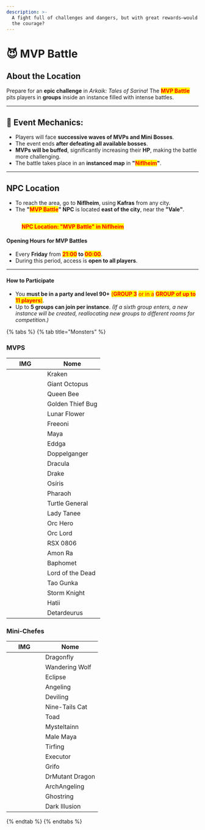 ```yaml
---
description: >-
  A fight full of challenges and dangers, but with great rewards—would you have
  the courage?
---
```


# 😈 MVP Battle

## **About the Location**

Prepare for an **epic challenge** in _Arkaik: Tales of Sarina_! The <mark style="color:red;">**MVP Battle**</mark> pits players in **groups** inside an instance filled with intense battles.

***

## **🔷 Event Mechanics:**

* Players will face **successive waves of MVPs and Mini Bosses**.
* The event ends **after defeating all available bosses**.
* **MVPs will be buffed**, significantly increasing their **HP**, making the battle more challenging.
* The battle takes place in an **instanced map** in **"**<mark style="color:red;">**Niflheim**</mark>**"**.

***

## **NPC Location**

* To reach the area, go to **Niflheim**, using **Kafras** from any city.
* The **"**<mark style="color:red;">**MVP Battle**</mark>**" NPC** is located **east of the city**, near the **"Vale"**.

<figure><img src="../.gitbook/assets/1.png" alt=""><figcaption><p><mark style="color:red;"><strong>NPC Location: "MVP Battle" in Niflheim</strong></mark></p></figcaption></figure>

#### **Opening Hours for MVP Battles**

* Every **Friday** from <mark style="color:red;">**21:00**</mark>**&#x20;to&#x20;**<mark style="color:red;">**00:00**</mark>.
* During this period, access is **open to all players**.

***

#### **How to Participate**

* You **must be in a party and level 90+** <mark style="color:red;">(</mark><mark style="color:red;">**GROUP 3**</mark> <mark style="color:red;"></mark><mark style="color:red;">or in a</mark> <mark style="color:red;"></mark><mark style="color:red;">**GROUP of up to 11 players**</mark><mark style="color:red;">)</mark>.
* Up to **5 groups can join per instance**. _(If a sixth group enters, a new instance will be created, reallocating new groups to different rooms for competition.)_

{% tabs %}
{% tab title="Monsters" %}
### **MVPS**

<table data-full-width="true"><thead><tr><th width="83">IMG</th><th>Nome</th></tr></thead><tbody><tr><td><img src="../.gitbook/assets/2202.png" alt=""></td><td>Kraken</td></tr><tr><td><img src="../.gitbook/assets/2194.png" alt=""></td><td>Giant Octopus</td></tr><tr><td><img src="../.gitbook/assets/1059.png" alt=""></td><td>Queen Bee</td></tr><tr><td><img src="../.gitbook/assets/1086.png" alt=""></td><td>Golden Thief Bug</td></tr><tr><td><img src="../.gitbook/assets/1150.png" alt=""></td><td>Lunar Flower</td></tr><tr><td><img src="../.gitbook/assets/1159.png" alt=""></td><td>Freeoni</td></tr><tr><td><img src="../.gitbook/assets/1147.png" alt=""></td><td>Maya</td></tr><tr><td><img src="../.gitbook/assets/1115.png" alt=""></td><td>Eddga</td></tr><tr><td><img src="../.gitbook/assets/1046.png" alt=""></td><td>Doppelganger</td></tr><tr><td><img src="../.gitbook/assets/1389.png" alt=""></td><td>Dracula</td></tr><tr><td><img src="../.gitbook/assets/1112.png" alt=""></td><td>Drake</td></tr><tr><td><img src="../.gitbook/assets/1038.png" alt=""></td><td>Osíris</td></tr><tr><td><img src="../.gitbook/assets/1157.png" alt=""></td><td>Pharaoh</td></tr><tr><td><img src="../.gitbook/assets/1312.png" alt=""></td><td>Turtle General</td></tr><tr><td><img src="../.gitbook/assets/1688.png" alt=""></td><td>Lady Tanee</td></tr><tr><td><img src="../.gitbook/assets/20571.png" alt=""></td><td>Orc Hero</td></tr><tr><td><img src="../.gitbook/assets/3902.png" alt=""></td><td>Orc Lord</td></tr><tr><td><img src="../.gitbook/assets/1623.png" alt=""></td><td>RSX 0806</td></tr><tr><td><img src="../.gitbook/assets/1511.png" alt=""></td><td>Amon Ra</td></tr><tr><td><img src="../.gitbook/assets/1039.png" alt=""></td><td>Baphomet</td></tr><tr><td><img src="../.gitbook/assets/1373.png" alt=""></td><td>Lord of the Dead</td></tr><tr><td><img src="../.gitbook/assets/1583.png" alt=""></td><td>Tao Gunka</td></tr><tr><td><img src="../.gitbook/assets/1251 (1).png" alt=""></td><td>Storm Knight</td></tr><tr><td><img src="../.gitbook/assets/1252 (1).png" alt=""></td><td>Hatii</td></tr><tr><td><img src="../.gitbook/assets/download.png" alt=""></td><td>Detardeurus</td></tr></tbody></table>

### Mini-Chefes

<table><thead><tr><th width="78">IMG</th><th>Nome</th></tr></thead><tbody><tr><td><img src="../.gitbook/assets/1091.png" alt=""></td><td>Dragonfly</td></tr><tr><td><img src="../.gitbook/assets/1092.png" alt=""></td><td>Wandering Wolf</td></tr><tr><td><img src="../.gitbook/assets/1093.png" alt=""></td><td>Eclipse</td></tr><tr><td><img src="../.gitbook/assets/1096.png" alt=""></td><td>Angeling</td></tr><tr><td><img src="../.gitbook/assets/2933.png" alt=""></td><td>Deviling</td></tr><tr><td><img src="../.gitbook/assets/1307.png" alt=""></td><td>Nine-Tails Cat</td></tr><tr><td><img src="../.gitbook/assets/1012.png" alt=""></td><td>Toad</td></tr><tr><td><img src="../.gitbook/assets/2041.png" alt=""></td><td>Mysteltainn</td></tr><tr><td><img src="../.gitbook/assets/1289.png" alt=""></td><td>Male Maya </td></tr><tr><td><img src="../.gitbook/assets/1204.png" alt=""></td><td>Tirfing</td></tr><tr><td><img src="../.gitbook/assets/1205.png" alt=""></td><td>Executor</td></tr><tr><td><img src="../.gitbook/assets/1259.png" alt=""></td><td>Grifo</td></tr><tr><td><img src="../.gitbook/assets/1262.png" alt=""></td><td>DrMutant Dragon</td></tr><tr><td><img src="../.gitbook/assets/1388.png" alt=""></td><td>ArchAngeling</td></tr><tr><td><img src="../.gitbook/assets/1120.png" alt=""></td><td>Ghostring</td></tr><tr><td><img src="../.gitbook/assets/1302.png" alt=""></td><td>Dark Illusion</td></tr></tbody></table>
{% endtab %}
{% endtabs %}
